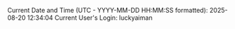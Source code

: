 Current Date and Time (UTC - YYYY-MM-DD HH:MM:SS formatted): 2025-08-20 12:34:04
Current User's Login: luckyaiman
